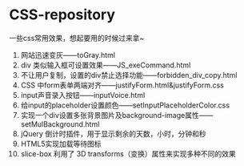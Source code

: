 CSS-repository
==============

一些css常用效果，想起要用的时候过来拿~

1. 网站迅速变灰——toGray.html<br>
2. div 类似输入框可设置效果——JS_exeCommand.html<br>
3. 不让用户复制，设置的div禁止选择功能——forbidden_div_copy.html<br>
4. CSS 中form表单两端对齐——justifyForm.html&justifyForm.css<br>
5. input声音录入按钮——inputVoice.html<br>
6. 给input的placeholder设置颜色——setInputPlaceholderColor.css<br>
7. 实现一个div设置多张背景图片及background-image属性——setMulBackground.html<br>
8. jQuery 倒计时插件，用于显示剩余的天数，小时，分钟和秒<br>
9. HTML5实现加载等待图标<br>
10. slice-box 利用了 3D transforms（变换）属性来实现多种不同的效果<br>
